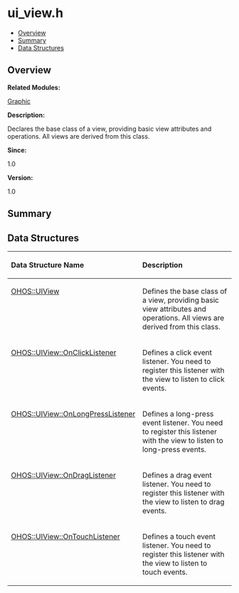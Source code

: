 # ui\_view.h<a name="EN-US_TOPIC_0000001054598147"></a>

-   [Overview](#section1855481776165630)
-   [Summary](#section1129240896165630)
-   [Data Structures](#nested-classes)

## **Overview**<a name="section1855481776165630"></a>

**Related Modules:**

[Graphic](graphic.md)

**Description:**

Declares the base class of a view, providing basic view attributes and operations. All views are derived from this class. 

**Since:**

1.0

**Version:**

1.0

## **Summary**<a name="section1129240896165630"></a>

## Data Structures<a name="nested-classes"></a>

<a name="table2127979043165630"></a>
<table><thead align="left"><tr id="row1991829630165630"><th class="cellrowborder" valign="top" width="50%" id="mcps1.1.3.1.1"><p id="p838707283165630"><a name="p838707283165630"></a><a name="p838707283165630"></a>Data Structure Name</p>
</th>
<th class="cellrowborder" valign="top" width="50%" id="mcps1.1.3.1.2"><p id="p1836559856165630"><a name="p1836559856165630"></a><a name="p1836559856165630"></a>Description</p>
</th>
</tr>
</thead>
<tbody><tr id="row1474329995165630"><td class="cellrowborder" valign="top" width="50%" headers="mcps1.1.3.1.1 "><p id="p399898805165630"><a name="p399898805165630"></a><a name="p399898805165630"></a><a href="ohos-uiview.md">OHOS::UIView</a></p>
</td>
<td class="cellrowborder" valign="top" width="50%" headers="mcps1.1.3.1.2 "><p id="p797598700165630"><a name="p797598700165630"></a><a name="p797598700165630"></a>Defines the base class of a view, providing basic view attributes and operations. All views are derived from this class. </p>
</td>
</tr>
<tr id="row973908788165630"><td class="cellrowborder" valign="top" width="50%" headers="mcps1.1.3.1.1 "><p id="p1078876602165630"><a name="p1078876602165630"></a><a name="p1078876602165630"></a><a href="ohos-uiview-onclicklistener.md">OHOS::UIView::OnClickListener</a></p>
</td>
<td class="cellrowborder" valign="top" width="50%" headers="mcps1.1.3.1.2 "><p id="p382565282165630"><a name="p382565282165630"></a><a name="p382565282165630"></a>Defines a click event listener. You need to register this listener with the view to listen to click events. </p>
</td>
</tr>
<tr id="row465722031165630"><td class="cellrowborder" valign="top" width="50%" headers="mcps1.1.3.1.1 "><p id="p557639823165630"><a name="p557639823165630"></a><a name="p557639823165630"></a><a href="ohos-uiview-onlongpresslistener.md">OHOS::UIView::OnLongPressListener</a></p>
</td>
<td class="cellrowborder" valign="top" width="50%" headers="mcps1.1.3.1.2 "><p id="p1660770017165630"><a name="p1660770017165630"></a><a name="p1660770017165630"></a>Defines a long-press event listener. You need to register this listener with the view to listen to long-press events. </p>
</td>
</tr>
<tr id="row449496770165630"><td class="cellrowborder" valign="top" width="50%" headers="mcps1.1.3.1.1 "><p id="p732024612165630"><a name="p732024612165630"></a><a name="p732024612165630"></a><a href="ohos-uiview-ondraglistener.md">OHOS::UIView::OnDragListener</a></p>
</td>
<td class="cellrowborder" valign="top" width="50%" headers="mcps1.1.3.1.2 "><p id="p631457543165630"><a name="p631457543165630"></a><a name="p631457543165630"></a>Defines a drag event listener. You need to register this listener with the view to listen to drag events. </p>
</td>
</tr>
<tr id="row1761581942165630"><td class="cellrowborder" valign="top" width="50%" headers="mcps1.1.3.1.1 "><p id="p619737460165630"><a name="p619737460165630"></a><a name="p619737460165630"></a><a href="ohos-uiview-ontouchlistener.md">OHOS::UIView::OnTouchListener</a></p>
</td>
<td class="cellrowborder" valign="top" width="50%" headers="mcps1.1.3.1.2 "><p id="p858394310165630"><a name="p858394310165630"></a><a name="p858394310165630"></a>Defines a touch event listener. You need to register this listener with the view to listen to touch events. </p>
</td>
</tr>
</tbody>
</table>

